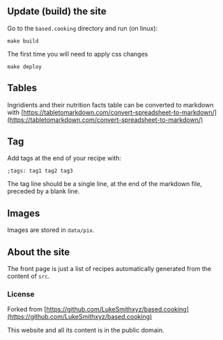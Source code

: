 ## Update (build) the site

Go to the `based.cooking` directory and run (on linux):

```
make build
```

The first time you will need to apply css changes

```
make deploy
```

## Tables

Ingridients and their nutrition facts table can be converted to markdown with [https://tabletomarkdown.com/convert-spreadsheet-to-markdown/](https://tabletomarkdown.com/convert-spreadsheet-to-markdown/)

## Tag

Add tags at the end of your recipe with:

```
;tags: tag1 tag2 tag3
```

The tag line should be a single line, at the end of the markdown file, preceded
by a blank line.

## Images

Images are stored in `data/pix`.

## About the site

The front page is just a list of recipes automatically generated
from the content of `src`.

### License

Forked from [https://github.com/LukeSmithxyz/based.cooking](https://github.com/LukeSmithxyz/based.cooking)

This website and all its content is in the public domain.
